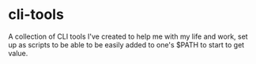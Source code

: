 # cli-tools
A collection of CLI tools I've created to help me with my life and work, set up as scripts to be able to be easily added to one's $PATH to start to get value.
